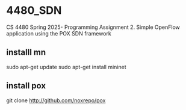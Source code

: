 # 4480_SDN
CS 4480 Spring 2025- Programming Assignment 2. Simple OpenFlow application using the POX SDN framework

## installl mn
sudo apt-get update
sudo apt-get install mininet

## install pox
git clone http://github.com/noxrepo/pox
